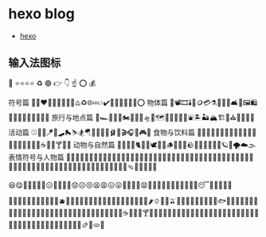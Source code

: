 # hexo blog

- [hexo](https://hexo.io/zh-cn/docs/)

## 输入法图标

🌟
⭐️⭐️⭐️⭐️
♻️
🟢
👉
👇
☝
⭕️
💰

符号篇
🤍🖤❤️‍🔥💕💞💗💮💯♨️♻️🌐💤🎶✔️💬💭🎴✅❎❌⭕
物体篇
📸📽🎞🕯💸🪙💳⚗️🔭🧺🧼🛋🧸🖼🛍🛒🎀🎐💌📇📰📓📝🔎
旅行与地点篇
🚕🏎🚓🚒🛵🏍🚞🚂🛫🛸🚏🗺🗽🏰🎡🎢🎠⛲️🏝🏜🏔🏗💒⛪️🎑🌌🌠🌃
活动篇
⚾️🎾🏸🪁🏹🛹🛼⛷🏂🪂🏇🏅🎫🎪🩰🎨🎬🎧🎳🎮🧩
食物与饮料篇
🍇🍓🍒🍑🥥🥐🥨🧀🍳🍟🍱🍤🍥🍧🎂🍬🍿🍩🍪🍯☕️🥤🍻🍸🍹🧊
动物与自然篇
🐽🦄🦋🐋🐈🦢🦩🕊🐾🎄🪵🌱🍃🍂🪨🌾🌷🥀🌸🌻🌖🪐✨🌪☁️🌫
表情符号与人物篇
🥰😋😎🥳😤🤗🤔🥱😴🤧🤒👾😽🙀✌🏻🦷👩🏻‍🌾🧑🏻‍🌾👩🏻‍🔬🧑🏻‍🔬👩🏻‍🎨🧑🏻‍🎨👩🏻‍🚀🧑🏻‍🚀🥷🏻🎅🏻🧙🏻‍♀️🧙🏻‍♂️🧝🏻‍♀️🧝🏻🧚🏻‍♀️🧚🏻🧖🏻‍♀️🧖🏻🧶🩴🧦👟👒👛🥽

😆😋🥰🤪🧐🤓🤩😑🤭🤫🤔🤨😟☹️😣😫😩😖😮😤🤬🤯🥶😧🤤🤥🤐🤢🤮🤧🤕🤠🥳🥴🥺😴👤🦋🐢🦐🧸

🍇🍓🍒🍑🥥🍐️🍊️🍈️🍋️🍍️🍉🫐🥭🍋🍎🍏🍌🥝🥑🌾🍠️🍆️🍅🍄🥔🥒🌽🥕🥬🥦🌶️🫑🧅🧄🫒🌰🥜🫘🦑🐙🦞🦐🦀🦪🐟🍖️🍗️🥚🦴🐚🥩🥓🥐🥖🥯🥨🍪🧇🍩🥧🧀🧈🍿🧁🎂🍰️🍞️🥞🍮🥮🍧🍨️🍦️🍫️🍬🍭️🍡️☕️🥤🫗🍻🍸🍹🍶️🍵️🍷️🍺🥃🧋🍼🥛🍾🥂🧃🧉🥫🍯🍟🍤🍕️🍔️🥪🌭️🌮️🌯🥙🥗🧆🍝️🍛️🍣️🍙️🍘️🍢️🍥🥟🍳🍜️🍲️🥘🍱️🍜🫔🥠🫓🍚



